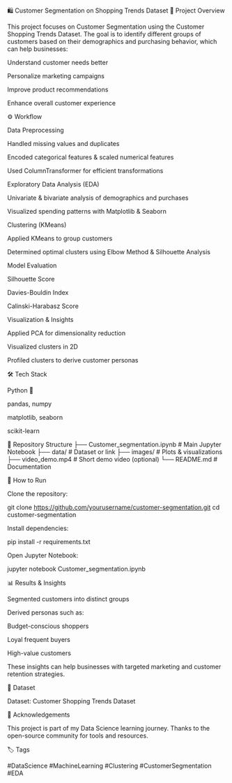 🛍️ Customer Segmentation on Shopping Trends Dataset
📌 Project Overview

This project focuses on Customer Segmentation using the Customer Shopping Trends Dataset.
The goal is to identify different groups of customers based on their demographics and purchasing behavior, which can help businesses:

Understand customer needs better

Personalize marketing campaigns

Improve product recommendations

Enhance overall customer experience

⚙️ Workflow

Data Preprocessing

Handled missing values and duplicates

Encoded categorical features & scaled numerical features

Used ColumnTransformer for efficient transformations

Exploratory Data Analysis (EDA)

Univariate & bivariate analysis of demographics and purchases

Visualized spending patterns with Matplotlib & Seaborn

Clustering (KMeans)

Applied KMeans to group customers

Determined optimal clusters using Elbow Method & Silhouette Analysis

Model Evaluation

Silhouette Score

Davies-Bouldin Index

Calinski-Harabasz Score

Visualization & Insights

Applied PCA for dimensionality reduction

Visualized clusters in 2D

Profiled clusters to derive customer personas

🛠️ Tech Stack

Python 🐍

pandas, numpy

matplotlib, seaborn

scikit-learn

📂 Repository Structure
├── Customer_segmentation.ipynb   # Main Jupyter Notebook
├── data/                         # Dataset or link
├── images/                       # Plots & visualizations
├── video_demo.mp4                 # Short demo video (optional)
└── README.md                     # Documentation

🚀 How to Run

Clone the repository:

git clone https://github.com/yourusername/customer-segmentation.git
cd customer-segmentation


Install dependencies:

pip install -r requirements.txt


Open Jupyter Notebook:

jupyter notebook Customer_segmentation.ipynb

📊 Results & Insights

Segmented customers into distinct groups

Derived personas such as:

Budget-conscious shoppers

Loyal frequent buyers

High-value customers

These insights can help businesses with targeted marketing and customer retention strategies.

🔗 Dataset

Dataset: Customer Shopping Trends Dataset

🙌 Acknowledgements

This project is part of my Data Science learning journey.
Thanks to the open-source community for tools and resources.

🏷️ Tags

#DataScience #MachineLearning #Clustering #CustomerSegmentation #EDA
